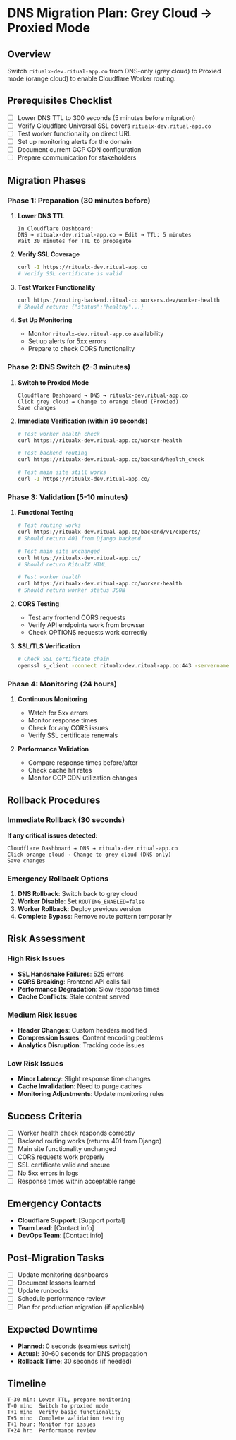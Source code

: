 # DNS Migration Plan: Grey Cloud → Proxied Mode

## Overview
Switch `ritualx-dev.ritual-app.co` from DNS-only (grey cloud) to Proxied mode (orange cloud) to enable Cloudflare Worker routing.

## Prerequisites Checklist
- [ ] Lower DNS TTL to 300 seconds (5 minutes before migration)
- [ ] Verify Cloudflare Universal SSL covers `ritualx-dev.ritual-app.co`
- [ ] Test worker functionality on direct URL
- [ ] Set up monitoring alerts for the domain
- [ ] Document current GCP CDN configuration
- [ ] Prepare communication for stakeholders

## Migration Phases

### Phase 1: Preparation (30 minutes before)
1. **Lower DNS TTL**
   ```
   In Cloudflare Dashboard:
   DNS → ritualx-dev.ritual-app.co → Edit → TTL: 5 minutes
   Wait 30 minutes for TTL to propagate
   ```

2. **Verify SSL Coverage**
   ```bash
   curl -I https://ritualx-dev.ritual-app.co
   # Verify SSL certificate is valid
   ```

3. **Test Worker Functionality**
   ```bash
   curl https://routing-backend.ritual-co.workers.dev/worker-health
   # Should return: {"status":"healthy"...}
   ```

4. **Set Up Monitoring**
   - Monitor `ritualx-dev.ritual-app.co` availability
   - Set up alerts for 5xx errors
   - Prepare to check CORS functionality

### Phase 2: DNS Switch (2-3 minutes)
1. **Switch to Proxied Mode**
   ```
   Cloudflare Dashboard → DNS → ritualx-dev.ritual-app.co
   Click grey cloud → Change to orange cloud (Proxied)
   Save changes
   ```

2. **Immediate Verification (within 30 seconds)**
   ```bash
   # Test worker health check
   curl https://ritualx-dev.ritual-app.co/worker-health
   
   # Test backend routing
   curl https://ritualx-dev.ritual-app.co/backend/health_check
   
   # Test main site still works
   curl -I https://ritualx-dev.ritual-app.co/
   ```

### Phase 3: Validation (5-10 minutes)
1. **Functional Testing**
   ```bash
   # Test routing works
   curl https://ritualx-dev.ritual-app.co/backend/v1/experts/
   # Should return 401 from Django backend
   
   # Test main site unchanged
   curl https://ritualx-dev.ritual-app.co/
   # Should return RitualX HTML
   
   # Test worker health
   curl https://ritualx-dev.ritual-app.co/worker-health
   # Should return worker status JSON
   ```

2. **CORS Testing**
   - Test any frontend CORS requests
   - Verify API endpoints work from browser
   - Check OPTIONS requests work correctly

3. **SSL/TLS Verification**
   ```bash
   # Check SSL certificate chain
   openssl s_client -connect ritualx-dev.ritual-app.co:443 -servername ritualx-dev.ritual-app.co
   ```

### Phase 4: Monitoring (24 hours)
1. **Continuous Monitoring**
   - Watch for 5xx errors
   - Monitor response times
   - Check for any CORS issues
   - Verify SSL certificate renewals

2. **Performance Validation**
   - Compare response times before/after
   - Check cache hit rates
   - Monitor GCP CDN utilization changes

## Rollback Procedures

### Immediate Rollback (30 seconds)
**If any critical issues detected:**
```
Cloudflare Dashboard → DNS → ritualx-dev.ritual-app.co
Click orange cloud → Change to grey cloud (DNS only)
Save changes
```

### Emergency Rollback Options
1. **DNS Rollback**: Switch back to grey cloud
2. **Worker Disable**: Set `ROUTING_ENABLED=false`
3. **Worker Rollback**: Deploy previous version
4. **Complete Bypass**: Remove route pattern temporarily

## Risk Assessment

### High Risk Issues
- **SSL Handshake Failures**: 525 errors
- **CORS Breaking**: Frontend API calls fail
- **Performance Degradation**: Slow response times
- **Cache Conflicts**: Stale content served

### Medium Risk Issues
- **Header Changes**: Custom headers modified
- **Compression Issues**: Content encoding problems
- **Analytics Disruption**: Tracking code issues

### Low Risk Issues
- **Minor Latency**: Slight response time changes
- **Cache Invalidation**: Need to purge caches
- **Monitoring Adjustments**: Update monitoring rules

## Success Criteria
- [ ] Worker health check responds correctly
- [ ] Backend routing works (returns 401 from Django)
- [ ] Main site functionality unchanged
- [ ] CORS requests work properly
- [ ] SSL certificate valid and secure
- [ ] No 5xx errors in logs
- [ ] Response times within acceptable range

## Emergency Contacts
- **Cloudflare Support**: [Support portal]
- **Team Lead**: [Contact info]
- **DevOps Team**: [Contact info]

## Post-Migration Tasks
- [ ] Update monitoring dashboards
- [ ] Document lessons learned
- [ ] Update runbooks
- [ ] Schedule performance review
- [ ] Plan for production migration (if applicable)

## Expected Downtime
- **Planned**: 0 seconds (seamless switch)
- **Actual**: 30-60 seconds for DNS propagation
- **Rollback Time**: 30 seconds (if needed)

## Timeline
```
T-30 min: Lower TTL, prepare monitoring
T-0 min:  Switch to proxied mode
T+1 min:  Verify basic functionality
T+5 min:  Complete validation testing
T+1 hour: Monitor for issues
T+24 hr:  Performance review
```